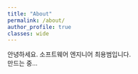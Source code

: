 ```yaml
---
title: "About"
permalink: /about/
author_profile: true
classes: wide
---
```


안녕하세요. 소프트웨어 엔지니어 최용범입니다.<br/>
만드는 중...
